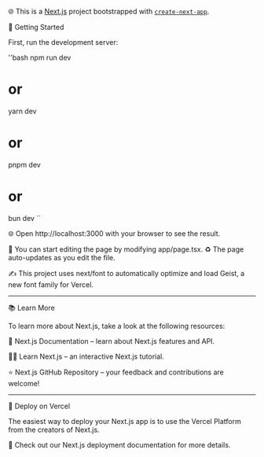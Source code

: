 
🌐 This is a [Next.js](https://nextjs.org) project bootstrapped with [`create-next-app`](https://nextjs.org/docs/app/api-reference/cli/create-next-app).

🏁 Getting Started

First, run the development server:


''bash
 npm run dev
# or
 yarn dev
# or
 pnpm dev
# or
 bun dev
``

🌐 Open http://localhost:3000 with your browser to see the result.

📝 You can start editing the page by modifying app/page.tsx.
♻️ The page auto-updates as you edit the file.

✍️ This project uses next/font to automatically optimize and load Geist, a new font family for Vercel.


---

📚 Learn More

To learn more about Next.js, take a look at the following resources:

📖 Next.js Documentation – learn about Next.js features and API.

🧑‍💻 Learn Next.js – an interactive Next.js tutorial.

⭐ Next.js GitHub Repository – your feedback and contributions are welcome!



---

🚢 Deploy on Vercel

The easiest way to deploy your Next.js app is to use the Vercel Platform from the creators of Next.js.

📄 Check out our Next.js deployment documentation for more details.
